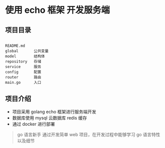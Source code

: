 # 使用 echo 框架 开发服务端

## 项目目录

```

README.md
global       公共变量
model        结构体
repository   存储
service      服务
config       配置
router       路由
main.go      入口

```

## 项目介绍

- 项目采用 golang echo 框架进行服务端开发
- 数据库使用 mysql 云数据库 redis 缓存
- 通过 docker 进行部署

> go 语言新手 通过开发简单 web 项目，在开发过程中能够学习 go 语言特性以及细节

